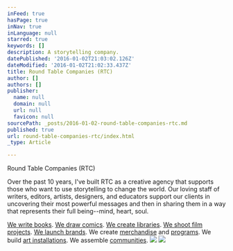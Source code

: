 ```yaml
---
inFeed: true
hasPage: true
inNav: true
inLanguage: null
starred: true
keywords: []
description: A storytelling company.
datePublished: '2016-01-02T21:03:02.126Z'
dateModified: '2016-01-02T21:02:33.437Z'
title: Round Table Companies (RTC)
author: []
authors: []
publisher:
  name: null
  domain: null
  url: null
  favicon: null
sourcePath: _posts/2016-01-02-round-table-companies-rtc.md
published: true
url: round-table-companies-rtc/index.html
_type: Article

---
```

Round Table Companies (RTC)

Over the past 10 years, I've built RTC as a creative agency that supports those who want to use storytelling to change the world. Our loving staff of writers, editors, artists, designers, and educators support our clients in uncovering their most powerful messages and then in sharing them in a way that represents their full being--mind, heart, soul.

[We write books][0]. [We draw comics][1]. [We create libraries][2]. [We shoot film projects][3]. [We launch brands][4]. We create [merchandise][5] and [programs][6]. We build [art installations][7]. We assemble [communities][8]. ![](https://the-grid-user-content.s3-us-west-2.amazonaws.com/1ca34762-4872-41de-839d-5c75b8d14777.jpg)
![](https://the-grid-user-content.s3-us-west-2.amazonaws.com/1edea493-560c-4ccc-ac8a-fb943502753e.png)

[0]: http://www.roundtablecompanies.com/publications/books
[1]: http://www.roundtablecompanies.com/publications/comics
[2]: http://www.orplibrary.com/
[3]: https://www.youtube.com/watch?v=bG3LMygQDmo
[4]: http://www.fromthebarrio.com/
[5]: http://www.vulnerabilityis.sexy/store/c1/Featured_Products.html
[6]: https://www.rtcpathtopurpose.com/
[7]: http://www.vulnerabilityis.sexy/vulnerability-wall.html
[8]: http://community.roundtablecompanies.com/